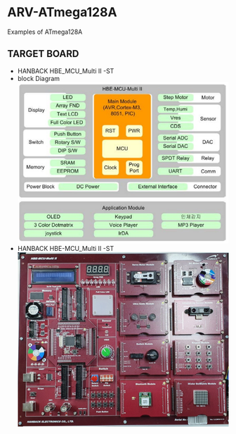 # ARV-ATmega128A
Examples of ATmega128A
## TARGET BOARD
* HANBACK HBE_MCU_Multi II -ST 
* block Diagram
![block](./pic/block.jpg)
* HANBACK HBE-MCU_Multi II -ST
![block](./pic/target_board.jpg)
